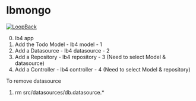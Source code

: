 # lbmongo

[![LoopBack](<https://github.com/strongloop/loopback-next/raw/master/docs/site/imgs/branding/Powered-by-LoopBack-Badge-(blue)-@2x.png>)](http://loopback.io/)

0. lb4 app
1. Add the Todo Model - lb4 model - 1
2. Add a Datasource - lb4 datasource - 2
3. Add a Repository - lb4 repository - 3 (Need to select Model & datasource)
4. Add a Controller - lb4 controller - 4 (Need to select Model & repository)

To remove datasource
1. rm src/datasources/db.datasource.\*
